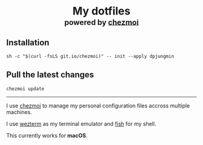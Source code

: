 <h1 align="center">
    My dotfiles<br/><sup><sub>powered by  <a href="https://www.chezmoi.io/">chezmoi</a>
</h1>

## Installation

```shell
sh -c "$(curl -fsLS git.io/chezmoi)" -- init --apply dpjungmin
```

## Pull the latest changes

```shell
chezmoi update
```

---

I use [chezmoi] to manage my personal configuration files accross multiple machines.

I use [wezterm] as my terminal emulator and [fish] for my shell.

This currently works for **macOS**.

[wezterm]: https://github.com/wez/wezterm
[chezmoi]: https://www.chezmoi.io/
[fish]: https://fishshell.com/
